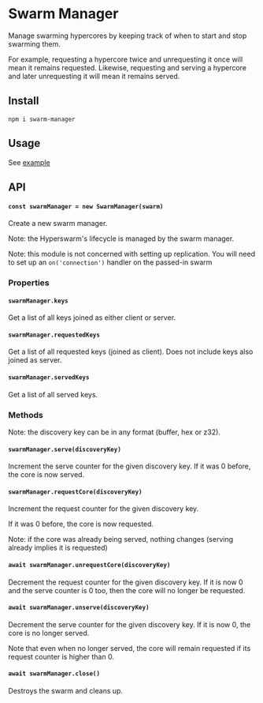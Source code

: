 # Swarm Manager

Manage swarming hypercores by keeping track of when to start and stop swarming them.

For example, requesting a hypercore twice and unrequesting it once will mean it remains requested. Likewise, requesting and serving a hypercore and later unrequesting it will mean it remains served.

## Install
`npm i swarm-manager`

## Usage

See [example](example.mjs)

## API

#### `const swarmManager = new SwarmManager(swarm)`
Create a new swarm manager.

Note: the Hyperswarm's lifecycle is managed by the swarm manager.

Note: this module is not concerned with setting up replication. You will need to set up an `on('connection')` handler on the passed-in swarm

### Properties

#### `swarmManager.keys`
Get a list of all keys joined as either client or server.

#### `swarmManager.requestedKeys`
Get a list of all requested keys (joined as client).
Does not include keys also joined as server.

#### `swarmManager.servedKeys`
Get a list of all served keys.

### Methods
Note: the discovery key can be in any format (buffer, hex or z32).

#### `swarmManager.serve(discoveryKey)`
Increment the serve counter for the given discovery key.
If it was 0 before, the core is now served.

#### `swarmManager.requestCore(discoveryKey)`
Increment the request counter for the given discovery key.

If it was 0 before, the core is now requested.

Note: if the core was already being served, nothing changes
(serving already implies it is requested)

#### `await swarmManager.unrequestCore(discoveryKey)`
Decrement the request counter for the given discovery key.
If it is now 0 and the serve counter is 0 too, then the core will no longer be requested.


#### `await swarmManager.unserve(discoveryKey)`
Decrement the serve counter for the given discovery key.
If it is now 0, the core is no longer served.

Note that even when no longer served, the core will remain requested if its request counter is higher than 0.

#### `await swarmManager.close()`
Destroys the swarm and cleans up.
